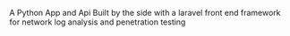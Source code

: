 A Python App and Api Built by the side with a laravel front end framework 
for network log analysis and penetration testing 

